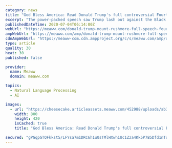 ```yaml
---
category: news
title: "God Bless America: Read Donald Trump's full controversial Fourth of July speech from Mount Rushmore"
excerpt: "The power-packed speech saw Trump lash out against the Black Lives Matter protests, while also asserting supposed economic rise in the face of an ongoing pandemic"
publishedDateTime: 2020-07-04T06:14:00Z
webUrl: "https://meaww.com/donald-trump-mount-rushmore-full-speech-fourth-of-july-left-wing-black-lives-matter-protest"
ampWebUrl: "https://meaww.com/amp/donald-trump-mount-rushmore-full-speech-fourth-of-july-left-wing-black-lives-matter-protest"
cdnAmpWebUrl: "https://meaww-com.cdn.ampproject.org/c/s/meaww.com/amp/donald-trump-mount-rushmore-full-speech-fourth-of-july-left-wing-black-lives-matter-protest"
type: article
quality: 30
heat: 30
published: false

provider:
  name: Meaww
  domain: meaww.com

topics:
  - Natural Language Processing
  - AI

images:
  - url: "https://cheesecake.articleassets.meaww.com/452988/uploads/ab361870-bdb9-11ea-9e0b-9953c1f91442_800_420.jpeg"
    width: 800
    height: 420
    isCached: true
    title: "God Bless America: Read Donald Trump's full controversial Fourth of July speech from Mount Rushmore"

secured: "gPGqpGTQFkkst5/LFYsa7m1DRC6h1u0sTMlHXwh1Uc1Zza4Kk5P7B5Dfd1nTq2ifIjfkdH0c8YoHZ8IgLa6EVWrWacH4VevfeKV8x0QQcUTcHrLlC74hTZmdaxGyrwckLO6+BUrjkMFh587j83mdHyh3jktQm46e4qU/b4Gc0sdvhoHCGHPlNa86vxJ8ZiOCzKcGsH/1RDUayy3UXjvpAXGj51ruZHN/5aXCdoOY3s1nUTqqakPRwpLgTg5uBwDV1ucld3Fk8MBKA6db1GuAwLg9ppT7KHADw3bT2qvxBMxoAxd8Iouf5ywcya+dOhCgAyLMNjuIcrlauFXmJJRMIg==;iHwUCdLMYQex/IHPUi0UYA=="
---
```


